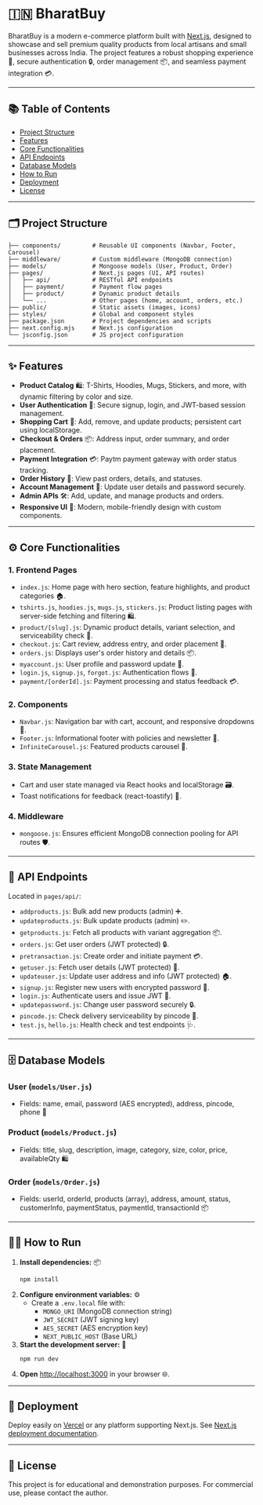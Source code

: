 

# 🇮🇳 BharatBuy


BharatBuy is a modern e-commerce platform built with [Next.js](https://nextjs.org), designed to showcase and sell premium quality products from local artisans and small businesses across India. The project features a robust shopping experience 🛒, secure authentication 🔒, order management 📦, and seamless payment integration 💳.

---


## 📚 Table of Contents

- [Project Structure](#project-structure)
- [Features](#features)
- [Core Functionalities](#core-functionalities)
- [API Endpoints](#api-endpoints)
- [Database Models](#database-models)
- [How to Run](#how-to-run)
- [Deployment](#deployment)
- [License](#license)

---


## 🗂️ Project Structure

```
├── components/         # Reusable UI components (Navbar, Footer, Carousel)
├── middleware/         # Custom middleware (MongoDB connection)
├── models/             # Mongoose models (User, Product, Order)
├── pages/              # Next.js pages (UI, API routes)
│   ├── api/            # RESTful API endpoints
│   ├── payment/        # Payment flow pages
│   ├── product/        # Dynamic product details
│   └── ...             # Other pages (home, account, orders, etc.)
├── public/             # Static assets (images, icons)
├── styles/             # Global and component styles
├── package.json        # Project dependencies and scripts
├── next.config.mjs     # Next.js configuration
└── jsconfig.json       # JS project configuration
```

---


## ✨ Features


- **Product Catalog** 🛍️: T-Shirts, Hoodies, Mugs, Stickers, and more, with dynamic filtering by color and size.
- **User Authentication** 🔐: Secure signup, login, and JWT-based session management.
- **Shopping Cart** 🛒: Add, remove, and update products; persistent cart using localStorage.
- **Checkout & Orders** 📦: Address input, order summary, and order placement.
- **Payment Integration** 💳: Paytm payment gateway with order status tracking.
- **Order History** 📜: View past orders, details, and statuses.
- **Account Management** 👤: Update user details and password securely.
- **Admin APIs** 🛠️: Add, update, and manage products and orders.
- **Responsive UI** 📱: Modern, mobile-friendly design with custom components.

---


## ⚙️ Core Functionalities


### 1. **Frontend Pages**


- `index.js`: Home page with hero section, feature highlights, and product categories 🏠.
- `tshirts.js`, `hoodies.js`, `mugs.js`, `stickers.js`: Product listing pages with server-side fetching and filtering 🛍️.
- `product/[slug].js`: Dynamic product details, variant selection, and serviceability check 🔎.
- `checkout.js`: Cart review, address entry, and order placement 📝.
- `orders.js`: Displays user's order history and details 📦.
- `myaccount.js`: User profile and password update 👤.
- `login.js`, `signup.js`, `forgot.js`: Authentication flows 🔐.
- `payment/[orderId].js`: Payment processing and status feedback 💳.


### 2. **Components**


- `Navbar.js`: Navigation bar with cart, account, and responsive dropdowns 🧭.
- `Footer.js`: Informational footer with policies and newsletter 📄.
- `InfiniteCarousel.js`: Featured products carousel 🎠.


### 3. **State Management**


- Cart and user state managed via React hooks and localStorage 🗃️.
- Toast notifications for feedback (react-toastify) 🔔.


### 4. **Middleware**


- `mongoose.js`: Ensures efficient MongoDB connection pooling for API routes 🛡️.

---


## 🚀 API Endpoints

Located in `pages/api/`:


- `addproducts.js`: Bulk add new products (admin) ➕.
- `updateproducts.js`: Bulk update products (admin) ✏️.
- `getproducts.js`: Fetch all products with variant aggregation 📦.
- `orders.js`: Get user orders (JWT protected) 🔒.
- `pretransaction.js`: Create order and initiate payment 💳.
- `getuser.js`: Fetch user details (JWT protected) 👤.
- `updateuser.js`: Update user address and info (JWT protected) 🏠.
- `signup.js`: Register new users with encrypted password 📝.
- `login.js`: Authenticate users and issue JWT 🔑.
- `updatepassword.js`: Change user password securely 🔒.
- `pincode.js`: Check delivery serviceability by pincode 📮.
- `test.js`, `hello.js`: Health check and test endpoints 🩺.

---


## 🗄️ Database Models


### User (`models/User.js`)
- Fields: name, email, password (AES encrypted), address, pincode, phone 👤


### Product (`models/Product.js`)
- Fields: title, slug, description, image, category, size, color, price, availableQty 🛍️


### Order (`models/Order.js`)
- Fields: userId, orderId, products (array), address, amount, status, customerInfo, paymentStatus, paymentId, transactionId 📦

---


## 🏃‍♂️ How to Run


1. **Install dependencies:** 📦
   ```bash
   npm install
   ```
2. **Configure environment variables:** ⚙️
   - Create a `.env.local` file with:
     - `MONGO_URI` (MongoDB connection string)
     - `JWT_SECRET` (JWT signing key)
     - `AES_SECRET` (AES encryption key)
     - `NEXT_PUBLIC_HOST` (Base URL)
3. **Start the development server:** 🚀
   ```bash
   npm run dev
   ```
4. **Open** [http://localhost:3000](http://localhost:3000) in your browser 🌐.

---


## 🚢 Deployment


Deploy easily on [Vercel](https://vercel.com/) or any platform supporting Next.js. See [Next.js deployment documentation](https://nextjs.org/docs/pages/building-your-application/deploying).

---


## 📄 License

This project is for educational and demonstration purposes. For commercial use, please contact the author.